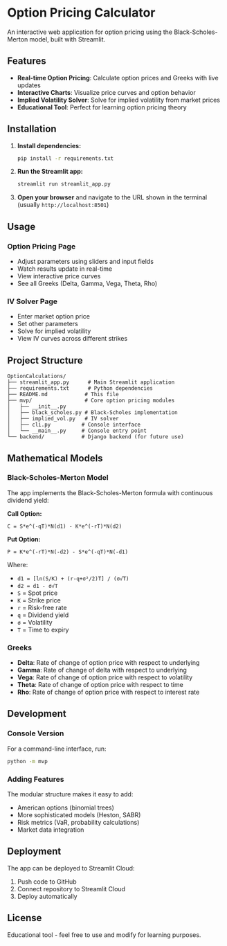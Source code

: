 # Option Pricing Calculator

An interactive web application for option pricing using the Black-Scholes-Merton model, built with Streamlit.

## Features

- **Real-time Option Pricing**: Calculate option prices and Greeks with live updates
- **Interactive Charts**: Visualize price curves and option behavior
- **Implied Volatility Solver**: Solve for implied volatility from market prices
- **Educational Tool**: Perfect for learning option pricing theory

## Installation

1. **Install dependencies:**
   ```bash
   pip install -r requirements.txt
   ```

2. **Run the Streamlit app:**
   ```bash
   streamlit run streamlit_app.py
   ```

3. **Open your browser** and navigate to the URL shown in the terminal (usually `http://localhost:8501`)

## Usage

### Option Pricing Page
- Adjust parameters using sliders and input fields
- Watch results update in real-time
- View interactive price curves
- See all Greeks (Delta, Gamma, Vega, Theta, Rho)

### IV Solver Page
- Enter market option price
- Set other parameters
- Solve for implied volatility
- View IV curves across different strikes

## Project Structure

```
OptionCalculations/
├── streamlit_app.py      # Main Streamlit application
├── requirements.txt      # Python dependencies
├── README.md            # This file
├── mvp/                 # Core option pricing modules
│   ├── __init__.py
│   ├── black_scholes.py # Black-Scholes implementation
│   ├── implied_vol.py   # IV solver
│   ├── cli.py          # Console interface
│   └── __main__.py     # Console entry point
└── backend/            # Django backend (for future use)
```

## Mathematical Models

### Black-Scholes-Merton Model
The app implements the Black-Scholes-Merton formula with continuous dividend yield:

**Call Option:**
```
C = S*e^(-qT)*N(d1) - K*e^(-rT)*N(d2)
```

**Put Option:**
```
P = K*e^(-rT)*N(-d2) - S*e^(-qT)*N(-d1)
```

Where:
- `d1 = [ln(S/K) + (r-q+σ²/2)T] / (σ√T)`
- `d2 = d1 - σ√T`
- `S` = Spot price
- `K` = Strike price
- `r` = Risk-free rate
- `q` = Dividend yield
- `σ` = Volatility
- `T` = Time to expiry

### Greeks
- **Delta**: Rate of change of option price with respect to underlying
- **Gamma**: Rate of change of delta with respect to underlying
- **Vega**: Rate of change of option price with respect to volatility
- **Theta**: Rate of change of option price with respect to time
- **Rho**: Rate of change of option price with respect to interest rate

## Development

### Console Version
For a command-line interface, run:
```bash
python -m mvp
```

### Adding Features
The modular structure makes it easy to add:
- American options (binomial trees)
- More sophisticated models (Heston, SABR)
- Risk metrics (VaR, probability calculations)
- Market data integration

## Deployment

The app can be deployed to Streamlit Cloud:
1. Push code to GitHub
2. Connect repository to Streamlit Cloud
3. Deploy automatically

## License

Educational tool - feel free to use and modify for learning purposes.
